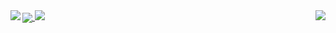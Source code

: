 <a href="https://github.com/anuraghazra/github-readme-stats">
  <img align="center" src="https://readme-typing-svg.demolab.com?font=Fira+Code&pause=1000&random=false&width=435&lines=println(%22hello+world+!%22)" />
</a>


<a href="https://github.com/anuraghazra/github-readme-stats">
  <img align="left" src="https://github-readme-stats.vercel.app/api/top-langs/?username=cjchn&layout=compact" />
</a>
<a href="https://github.com/anuraghazra/github-readme-stats">
  <img align="right" src="https://count.getloli.com/"><img src="https://count.getloli.com/get/@:cjchn" />
</a>

<!-- from https://github.com/anuraghazra/github-readme-stats/blob/master/docs/readme_cn.md -->
